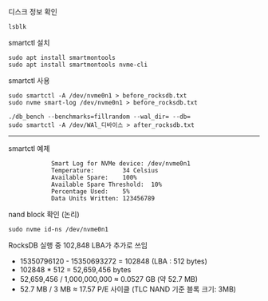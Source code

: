 
디스크 정보 확인 
```
lsblk
```

smartctl 설치
```
sudo apt install smartmontools
sudo apt install smartmontools nvme-cli
```


smartctl 사용
```
sudo smartctl -A /dev/nvme0n1 > before_rocksdb.txt
sudo nvme smart-log /dev/nvme0n1 > before_rocksdb.txt

./db_bench --benchmarks=fillrandom --wal_dir= --db=
sudo smartctl -A /dev/WAl_디바이스 > after_rocksdb.txt
```

----

smartctl 예제

                Smart Log for NVMe device: /dev/nvme0n1
                Temperature:        34 Celsius
                Available Spare:    100%
                Available Spare Threshold:  10%
                Percentage Used:    5%
                Data Units Written: 123456789


nand block 확인 (논리)
```
sudo nvme id-ns /dev/nvme0n1
```


RocksDB 실행 중 102,848 LBA가 추가로 쓰임
- 15350796120 - 15350693272 = 102848 (LBA : 512 bytes)
- 102848 * 512 = 52,659,456 bytes
- 52,659,456 / 1,000,000,000 ≈ 0.0527 GB (약 52.7 MB)
- 52.7 MB / 3 MB ≈ 17.57 P/E 사이클 (TLC NAND 기준 블록 크기: 3MB)


